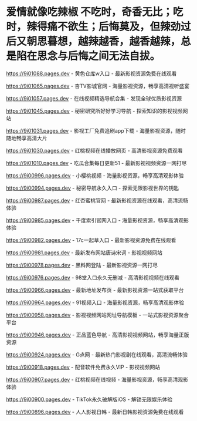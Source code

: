 # 爱情就像吃辣椒 不吃时，奇香无比；吃时，辣得痛不欲生；后悔莫及，但辣劲过后又朝思暮想，越辣越香，越香越辣，总是陷在思念与后悔之间无法自拔。

https://9i01088.pages.dev - 黄色仓库w入口 - 最新影视资源免费在线观看

https://9i01065.pages.dev - 杏TV影城官网 - 海量影视资源，畅享高清视听盛宴

https://9i01057.pages.dev - 在线视频精选导航合集 - 发现全球优质影视资源

https://9i01045.pages.dev - 秘密研究所好好学习导航 - 探索知识的影视视频网站

https://9i01031.pages.dev - 影视工厂免费追剧app下载 - 海量影视资源，随时随地畅享高清大片

https://9i01030.pages.dev - 红桃视频在线播放网页 - 高清影视资源免费观看

https://9i01010.pages.dev - 吃瓜合集每日更新51 - 最新影视视频资源一网打尽

https://9i00996.pages.dev - 小樱桃视频 - 海量影视资源，畅享高清观影体验

https://9i00994.pages.dev - 秘密导航永久入口 - 探索无限影视世界的钥匙

https://9i00987.pages.dev - 红杏蜜桃官网 - 最新影视资源在线观看，高清流畅体验

https://9i00985.pages.dev - 千度索引官网入口 - 海量影视资源，畅享高清观影体验

https://9i00982.pages.dev - 17c一起草入口 - 最新影视资源免费在线观看

https://9i00981.pages.dev - 最新发布网站唐诗宋词 - 影视视频网站

https://9i00978.pages.dev - 黑料网登陆 - 最新影视资源一网打尽

https://9i00976.pages.dev - 98堂入口永久无删减 - 高清影视视频在线观看

https://9i00966.pages.dev - 最新地址发布页 - 最新影视资源一站式获取平台

https://9i00964.pages.dev - 91视频入口 - 海量影视资源，畅享高清观影体验

https://9i00958.pages.dev - 影视视频网站网址导航模板 - 一站式影视资源聚合平台

https://9i00946.pages.dev - 正品蓝色导航 - 高清影视视频网站，畅享海量正版资源

https://9i00924.pages.dev - G点网 - 最新热门影视剧在线观看，高清流畅体验

https://9i00918.pages.dev - 配音软件免费永久VIP - 影视视频网站

https://9i00907.pages.dev - 红桃视频在线视频 - 海量影视资源，畅享高清观影体验

https://9i00900.pages.dev - TikTok永久破解版iOS - 解锁无限娱乐体验

https://9i00896.pages.dev - 人人影视日韩 - 最新日韩影视资源免费在线观看
